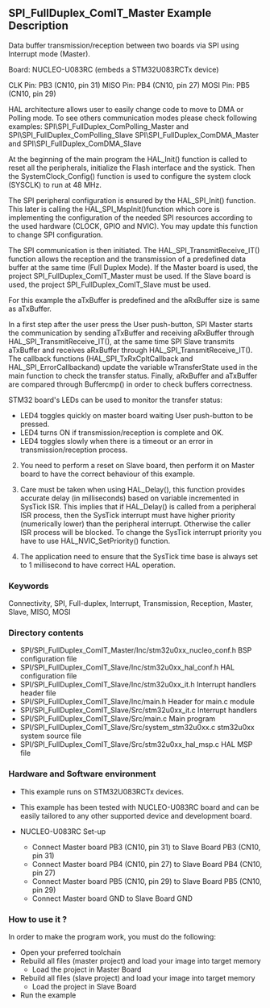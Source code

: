 ## <b>SPI_FullDuplex_ComIT_Master Example Description</b>
Data buffer transmission/reception between two boards via SPI using Interrupt mode (Master).

Board: NUCLEO-U083RC (embeds a STM32U083RCTx device)

CLK Pin: PB3 (CN10, pin 31)
MISO Pin: PB4 (CN10, pin 27)
MOSI Pin: PB5 (CN10, pin 29)


HAL architecture allows user to easily change code to move to DMA or Polling 
mode. To see others communication modes please check following examples:
SPI\SPI_FullDuplex_ComPolling_Master and SPI\SPI_FullDuplex_ComPolling_Slave
SPI\SPI_FullDuplex_ComDMA_Master and SPI\SPI_FullDuplex_ComDMA_Slave

At the beginning of the main program the HAL_Init() function is called to reset 
all the peripherals, initialize the Flash interface and the systick.
Then the SystemClock_Config() function is used to configure the system
clock (SYSCLK) to run at 48 MHz.

The SPI peripheral configuration is ensured by the HAL_SPI_Init() function.
This later is calling the HAL_SPI_MspInit()function which core is implementing
the configuration of the needed SPI resources according to the used hardware (CLOCK, 
GPIO and NVIC). You may update this function to change SPI configuration.

The SPI communication is then initiated.
The HAL_SPI_TransmitReceive_IT() function allows the reception and the 
transmission of a predefined data buffer at the same time (Full Duplex Mode).
If the Master board is used, the project SPI_FullDuplex_ComIT_Master must be used.
If the Slave board is used, the project SPI_FullDuplex_ComIT_Slave must be used.

For this example the aTxBuffer is predefined and the aRxBuffer size is same as aTxBuffer.

In a first step after the user press the User push-button, SPI Master starts the
communication by sending aTxBuffer and receiving aRxBuffer through 
HAL_SPI_TransmitReceive_IT(), at the same time SPI Slave transmits aTxBuffer 
and receives aRxBuffer through HAL_SPI_TransmitReceive_IT(). 
The callback functions (HAL_SPI_TxRxCpltCallback and HAL_SPI_ErrorCallbackand) update 
the variable wTransferState used in the main function to check the transfer status.
Finally, aRxBuffer and aTxBuffer are compared through Buffercmp() in order to 
check buffers correctness.  

STM32 board's LEDs can be used to monitor the transfer status:

 - LED4 toggles quickly on master board waiting User push-button to be pressed.
 - LED4 turns ON if transmission/reception is complete and OK.
 - LED4 toggles slowly when there is a timeout or an error in transmission/reception process.   

2. You need to perform a reset on Slave board, then perform it on Master board
      to have the correct behaviour of this example.

3. Care must be taken when using HAL_Delay(), this function provides accurate delay (in milliseconds)
      based on variable incremented in SysTick ISR. This implies that if HAL_Delay() is called from
      a peripheral ISR process, then the SysTick interrupt must have higher priority (numerically lower)
      than the peripheral interrupt. Otherwise the caller ISR process will be blocked.
      To change the SysTick interrupt priority you have to use HAL_NVIC_SetPriority() function.
      
4. The application need to ensure that the SysTick time base is always set to 1 millisecond
      to have correct HAL operation.

### <b>Keywords</b>

Connectivity, SPI, Full-duplex, Interrupt, Transmission, Reception, Master, Slave, MISO, MOSI

### <b>Directory contents</b>

  - SPI/SPI_FullDuplex_ComIT_Master/Inc/stm32u0xx_nucleo_conf.h     BSP configuration file
  - SPI/SPI_FullDuplex_ComIT_Slave/Inc/stm32u0xx_hal_conf.h    HAL configuration file
  - SPI/SPI_FullDuplex_ComIT_Slave/Inc/stm32u0xx_it.h          Interrupt handlers header file
  - SPI/SPI_FullDuplex_ComIT_Slave/Inc/main.h                  Header for main.c module  
  - SPI/SPI_FullDuplex_ComIT_Slave/Src/stm32u0xx_it.c          Interrupt handlers
  - SPI/SPI_FullDuplex_ComIT_Slave/Src/main.c                  Main program
  - SPI/SPI_FullDuplex_ComIT_Slave/Src/system_stm32u0xx.c      stm32u0xx system source file
  - SPI/SPI_FullDuplex_ComIT_Slave/Src/stm32u0xx_hal_msp.c     HAL MSP file

### <b>Hardware and Software environment</b>

  - This example runs on STM32U083RCTx devices.

  - This example has been tested with NUCLEO-U083RC board and can be
    easily tailored to any other supported device and development board.

  - NUCLEO-U083RC Set-up
    - Connect Master board PB3 (CN10, pin 31) to Slave Board PB3 (CN10, pin 31)
    - Connect Master board PB4 (CN10, pin 27) to Slave Board PB4 (CN10, pin 27)
    - Connect Master board PB5 (CN10, pin 29) to Slave Board PB5 (CN10, pin 29)
    - Connect Master board GND  to Slave Board GND

### <b>How to use it ?</b>

In order to make the program work, you must do the following:

 - Open your preferred toolchain
 - Rebuild all files (master project) and load your image into target memory
    - Load the project in Master Board
 - Rebuild all files (slave project) and load your image into target memory
    - Load the project in Slave Board
 - Run the example

 